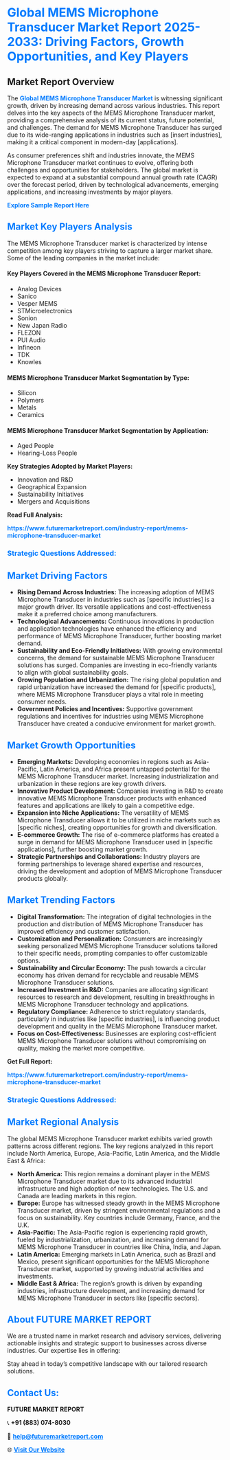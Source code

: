 <h1 style="color: #007BFF;">Global MEMS Microphone Transducer Market Report 2025-2033: Driving Factors, Growth Opportunities, and Key Players</h1>

<section id="overview">
<h2>Market Report Overview</h2>
<p>The <a href="https://www.futuremarketreport.com/industry-report/mems-microphone-transducer-market" style="color: #007BFF; text-decoration: none;"><strong>Global MEMS Microphone Transducer Market</strong></a> is witnessing significant growth, driven by increasing demand across various industries. This report delves into the key aspects of the MEMS Microphone Transducer market, providing a comprehensive analysis of its current status, future potential, and challenges. The demand for MEMS Microphone Transducer has surged due to its wide-ranging applications in industries such as [insert industries], making it a critical component in modern-day [applications].</p>
<p>As consumer preferences shift and industries innovate, the MEMS Microphone Transducer market continues to evolve, offering both challenges and opportunities for stakeholders. The global market is expected to expand at a substantial compound annual growth rate (CAGR) over the forecast period, driven by technological advancements, emerging applications, and increasing investments by major players.</p>
</section>

<section id="overview">
<p><a href="https://www.futuremarketreport.com/request-sample/reportId=75055" style="color: #007BFF; text-decoration: none;"><strong>Explore Sample Report Here</strong></a></p>
</section>

<section id="key-players">
<h2 style="color: #007BFF;">Market Key Players Analysis</h2>
<p>The MEMS Microphone Transducer market is characterized by intense competition among key players striving to capture a larger market share. Some of the leading companies in the market include:</p>
<h4>Key Players Covered in the MEMS Microphone Transducer Report:</h4>
<ul><li>Analog Devices</li><li>Sanico</li><li>Vesper MEMS</li><li>STMicroelectronics</li><li>Sonion</li><li>New Japan Radio</li><li>FLEZON</li><li>PUI Audio</li><li>Infineon</li><li>TDK</li><li>Knowles</li></ul>
<h4>MEMS Microphone Transducer Market Segmentation by Type:</h4>
<ul><li>Silicon</li><li>Polymers</li><li>Metals</li><li>Ceramics</li></ul>

<h4>MEMS Microphone Transducer Market Segmentation by Application:</h4>
<ul><li>Aged People</li><li>Hearing-Loss People</li></ul>
<p><strong>Key Strategies Adopted by Market Players:</strong></p>
<ul>
<li>Innovation and R&D</li>
<li>Geographical Expansion</li>
<li>Sustainability Initiatives</li>
<li>Mergers and Acquisitions</li>
</ul>
</section>

<section>
<p><strong>Read Full Analysis: </strong></p><a href="https://www.futuremarketreport.com/industry-report/mems-microphone-transducer-market" style="color: #007BFF; text-decoration: none;"><strong>https://www.futuremarketreport.com/industry-report/mems-microphone-transducer-market</strong></a>
<h3 style="color: #007BFF;">Strategic Questions Addressed:</h3>
</section>

<section id="driving-factors">
<h2 style="color: #007BFF;">Market Driving Factors</h2>
<ul>
<li><strong>Rising Demand Across Industries:</strong> The increasing adoption of MEMS Microphone Transducer in industries such as [specific industries] is a major growth driver. Its versatile applications and cost-effectiveness make it a preferred choice among manufacturers.</li>
<li><strong>Technological Advancements:</strong> Continuous innovations in production and application technologies have enhanced the efficiency and performance of MEMS Microphone Transducer, further boosting market demand.</li>
<li><strong>Sustainability and Eco-Friendly Initiatives:</strong> With growing environmental concerns, the demand for sustainable MEMS Microphone Transducer solutions has surged. Companies are investing in eco-friendly variants to align with global sustainability goals.</li>
<li><strong>Growing Population and Urbanization:</strong> The rising global population and rapid urbanization have increased the demand for [specific products], where MEMS Microphone Transducer plays a vital role in meeting consumer needs.</li>
<li><strong>Government Policies and Incentives:</strong> Supportive government regulations and incentives for industries using MEMS Microphone Transducer have created a conducive environment for market growth.</li>
</ul>
</section>

<section id="growth-opportunities">
<h2 style="color: #007BFF;">Market Growth Opportunities</h2>
<ul>
<li><strong>Emerging Markets:</strong> Developing economies in regions such as Asia-Pacific, Latin America, and Africa present untapped potential for the MEMS Microphone Transducer market. Increasing industrialization and urbanization in these regions are key growth drivers.</li>
<li><strong>Innovative Product Development:</strong> Companies investing in R&D to create innovative MEMS Microphone Transducer products with enhanced features and applications are likely to gain a competitive edge.</li>
<li><strong>Expansion into Niche Applications:</strong> The versatility of MEMS Microphone Transducer allows it to be utilized in niche markets such as [specific niches], creating opportunities for growth and diversification.</li>
<li><strong>E-commerce Growth:</strong> The rise of e-commerce platforms has created a surge in demand for MEMS Microphone Transducer used in [specific applications], further boosting market growth.</li>
<li><strong>Strategic Partnerships and Collaborations:</strong> Industry players are forming partnerships to leverage shared expertise and resources, driving the development and adoption of MEMS Microphone Transducer products globally.</li>
</ul>
</section>

<section id="trending-factors">
<h2 style="color: #007BFF;">Market Trending Factors</h2>
<ul>
<li><strong>Digital Transformation:</strong> The integration of digital technologies in the production and distribution of MEMS Microphone Transducer has improved efficiency and customer satisfaction.</li>
<li><strong>Customization and Personalization:</strong> Consumers are increasingly seeking personalized MEMS Microphone Transducer solutions tailored to their specific needs, prompting companies to offer customizable options.</li>
<li><strong>Sustainability and Circular Economy:</strong> The push towards a circular economy has driven demand for recyclable and reusable MEMS Microphone Transducer solutions.</li>
<li><strong>Increased Investment in R&D:</strong> Companies are allocating significant resources to research and development, resulting in breakthroughs in MEMS Microphone Transducer technology and applications.</li>
<li><strong>Regulatory Compliance:</strong> Adherence to strict regulatory standards, particularly in industries like [specific industries], is influencing product development and quality in the MEMS Microphone Transducer market.</li>
<li><strong>Focus on Cost-Effectiveness:</strong> Businesses are exploring cost-efficient MEMS Microphone Transducer solutions without compromising on quality, making the market more competitive.</li>
</ul>
</section>

<section>
<p><strong>Get Full Report: </strong></p><a href="https://www.futuremarketreport.com/industry-report/mems-microphone-transducer-market" style="color: #007BFF; text-decoration: none;"><strong>https://www.futuremarketreport.com/industry-report/mems-microphone-transducer-market</strong></a>
<h3 style="color: #007BFF;">Strategic Questions Addressed:</h3>
</section>


<section id="regional-analysis">
<h2 style="color: #007BFF;">Market Regional Analysis</h2>
<p>The global MEMS Microphone Transducer market exhibits varied growth patterns across different regions. The key regions analyzed in this report include North America, Europe, Asia-Pacific, Latin America, and the Middle East & Africa:</p>
<ul>
<li><strong>North America:</strong> This region remains a dominant player in the MEMS Microphone Transducer market due to its advanced industrial infrastructure and high adoption of new technologies. The U.S. and Canada are leading markets in this region.</li>
<li><strong>Europe:</strong> Europe has witnessed steady growth in the MEMS Microphone Transducer market, driven by stringent environmental regulations and a focus on sustainability. Key countries include Germany, France, and the U.K.</li>
<li><strong>Asia-Pacific:</strong> The Asia-Pacific region is experiencing rapid growth, fueled by industrialization, urbanization, and increasing demand for MEMS Microphone Transducer in countries like China, India, and Japan.</li>
<li><strong>Latin America:</strong> Emerging markets in Latin America, such as Brazil and Mexico, present significant opportunities for the MEMS Microphone Transducer market, supported by growing industrial activities and investments.</li>
<li><strong>Middle East & Africa:</strong> The region’s growth is driven by expanding industries, infrastructure development, and increasing demand for MEMS Microphone Transducer in sectors like [specific sectors].</li>
</ul>
</section>

<footer>
<h2 style="color: #007BFF;">About FUTURE MARKET REPORT</h2>
<p>We are a trusted name in market research and advisory services, delivering actionable insights and strategic support to businesses across diverse industries. Our expertise lies in offering:</p>

<p>Stay ahead in today’s competitive landscape with our tailored research solutions.</p>

<h2 style="color: #007BFF;">Contact Us:</h2>
<p><strong>FUTURE MARKET REPORT</strong></p>
<p>📞 <strong>+91 (883) 074-8030</strong></p>
<p>📧 <strong><a href="mailto:help@futuremarketreport.com" style="color: #007BFF;">help@futuremarketreport.com</a></strong></p>
<p>🌐 <strong><a href="https://www.futuremarketreport.com/" style="color: #007BFF;">Visit Our Website</a></strong></p>
</footer>